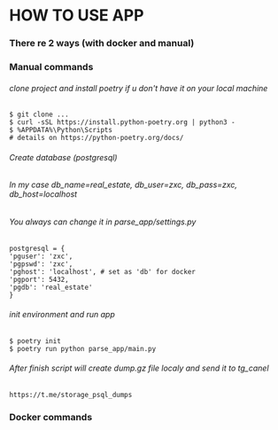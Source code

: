 # HOW TO USE APP

### There re 2 ways (with docker and manual)

### Manual commands

###### clone project and install poetry if u don't have it on your local machine

    $ git clone ...
    $ curl -sSL https://install.python-poetry.org | python3 -
    $ %APPDATA%\Python\Scripts
    # details on https://python-poetry.org/docs/


###### Create database (postgresql)

###### In my case db_name=real_estate, db_user=zxc, db_pass=zxc, db_host=localhost
###### You always can change it in parse_app/settings.py

    postgresql = {
    'pguser': 'zxc',
    'pgpswd': 'zxc',
    'pghost': 'localhost', # set as 'db' for docker
    'pgport': 5432,
    'pgdb': 'real_estate'
    }

###### init environment and run app

    $ poetry init
    $ poetry run python parse_app/main.py

###### After finish script will create dump.gz file localy and send it to tg_canel
    https://t.me/storage_psql_dumps


### Docker commands